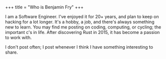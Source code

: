 +++
title = "Who is Benjamin Fry"
+++

I am a Software Engineer. I've enjoyed it for 20+ years, and plan to keep on hacking for a lot longer. It's a hobby, a job, and there's always something new to learn. You may find me posting on coding, computing, or cycling; the important c's in life. After discovering Rust in 2015, it has become a passion to work with.

I don't post often; I post whenever I think I have something interesting to share.